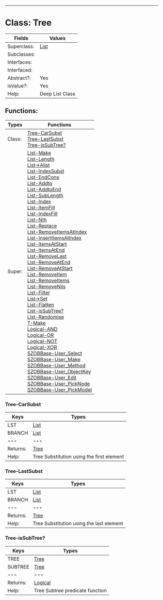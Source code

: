 ---------

# Class:	Tree

| Fields | Values |
| --------- | --------- |
| Superclass: | [List](List.html) |
| Subclasses: |  |
| Interfaces: |  |
| Interfaced: |  |
| Abstract?: | Yes |
| isValue?: | Yes |
| Help: | Deep List Class |


## Functions:

| Types | Functions |
| --------- | --------- |
| Class: | [Tree-CarSubst](#Tree-CarSubst) <br> [Tree-LastSubst](#Tree-LastSubst) <br> [Tree-isSubTree?](#Tree-isSubTree?) |
| Super: | [List-Make](List.html) <br> [List-Length](List.html) <br> [List->Alist](List.html) <br> [List-IndexSubst](List.html) <br> [List-EndCons](List.html) <br> [List-Addto](List.html) <br> [List-AddtoEnd](List.html) <br> [List-SubLength](List.html) <br> [List-Index](List.html) <br> [List-ItemFill](List.html) <br> [List-IndexFill](List.html) <br> [List-Nth](List.html) <br> [List-Replace](List.html) <br> [List-RemoveItemsAtIndex](List.html) <br> [List-InsertItemsAtIndex](List.html) <br> [List-ItemsAtStart](List.html) <br> [List-ItemsAtEnd](List.html) <br> [List-RemoveLast](List.html) <br> [List-RemoveAtEnd](List.html) <br> [List-RemoveAtStart](List.html) <br> [List-RemoveItem](List.html) <br> [List-RemoveItems](List.html) <br> [List-RemoveNils](List.html) <br> [List-Filter](List.html) <br> [List->Set](List.html) <br> [List-Flatten](List.html) <br> [List-isSubTree?](List.html) <br> [List-Randomise](List.html) <br> [T-Make](T.html) <br> [Logical-AND](Logical.html) <br> [Logical-OR](Logical.html) <br> [Logical-NOT](Logical.html) <br> [Logical-XOR](Logical.html) <br> [SZOBBase-User_Select](SZOBBase.html) <br> [SZOBBase-User_Make](SZOBBase.html) <br> [SZOBBase-User_Method](SZOBBase.html) <br> [SZOBBase-User_ObjectKey](SZOBBase.html) <br> [SZOBBase-User_Edit](SZOBBase.html) <br> [SZOBBase-User_PickNode](SZOBBase.html) <br> [SZOBBase-User_PickModel](SZOBBase.html) |


### Tree-CarSubst

| Keys | Types |
| --------- | --------- |
| LST | [List](List.html) |
| BRANCH | [List](List.html) |
| **---** | **---** |
| Returns: | [Tree](Tree.html) |
| Help: | Tree Substitution using the first element |

### Tree-LastSubst

| Keys | Types |
| --------- | --------- |
| LST | [List](List.html) |
| BRANCH | [List](List.html) |
| **---** | **---** |
| Returns: | [Tree](Tree.html) |
| Help: | Tree Substitution using the last element |

### Tree-isSubTree?

| Keys | Types |
| --------- | --------- |
| TREE | [Tree](Tree.html) |
| SUBTREE | [Tree](Tree.html) |
| **---** | **---** |
| Returns: | [Logical](Logical.html) |
| Help: | Tree Subtree predicate function |

